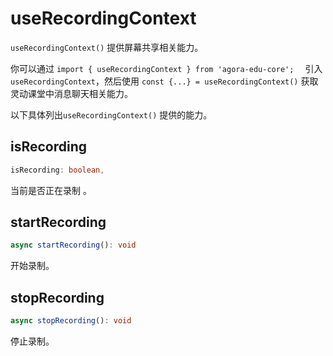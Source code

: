 # useRecordingContext

`useRecordingContext()` 提供屏幕共享相关能力。

你可以通过 `import { useRecordingContext } from 'agora-edu-core';  ` 引入 `useRecordingContext`，然后使用 `const {...} = useRecordingContext()` 获取灵动课堂中消息聊天相关能力。

以下具体列出`useRecordingContext()` 提供的能力。

## isRecording

```typescript
isRecording: boolean,
```

当前是否正在录制 。

## startRecording

```typescript
async startRecording(): void
```

开始录制。

## stopRecording

```typescript
async stopRecording(): void
```

停止录制。
